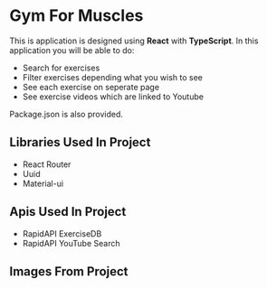 # Gym For Muscles

This is application is designed using **React** with **TypeScript**. In this application you will be able to do:

- Search for exercises
- Filter exercises depending what you wish to see
- See each exercise on seperate page
- See exercise videos which are linked to Youtube

Package.json is also provided.

## Libraries Used In Project

- React Router
- Uuid
- Material-ui

## Apis Used In Project

- RapidAPI ExerciseDB
- RapidAPI YouTube Search

## Images From Project
